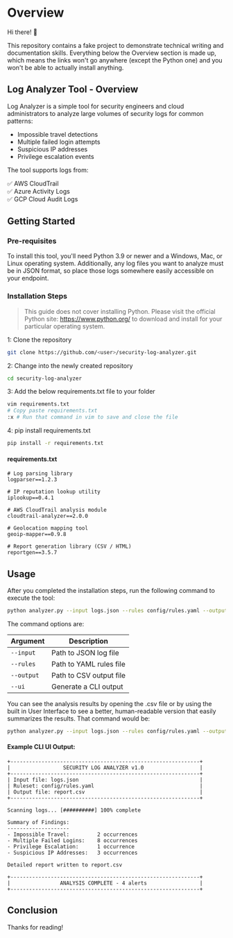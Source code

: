 # Overview 
Hi there! 👋

This repository contains a fake project to demonstrate technical writing and documentation skills. Everything below the Overview section is made up, which means the links won't go anywhere (except the Python one) and you won't be able to actually install anything.

## Log Analyzer Tool - Overview
Log Analyzer is a simple tool for security engineers and cloud administrators to analyze large volumes of security logs for common patterns:

* Impossible travel detections
* Multiple failed login attempts
* Suspicious IP addresses
* Privilege escalation events

The tool supports logs from:

✅ AWS CloudTrail\
✅ Azure Activity Logs\
✅ GCP Cloud Audit Logs


## Getting Started
### Pre-requisites
To install this tool, you'll need Python 3.9 or newer and a Windows, Mac, or Linux operating system. Additionally, any log files you want to analyze must be in JSON format, so place those logs somewhere easily accessible on your endpoint.

### Installation Steps 
>This guide does not cover installing Python. Please visit the official Python site: https://www.python.org/ to download and install for your particular operating system.

1: Clone the repository
``` bash
git clone https://github.com/<user>/security-log-analyzer.git
```
2: Change into the newly created repository
``` bash
cd security-log-analyzer
```
3: Add the below requirements.txt file to your folder
```bash
vim requirements.txt
# Copy paste requirements.txt
:x # Run that command in vim to save and close the file
```
4: pip install requirements.txt
``` bash
pip install -r requirements.txt
```

#### requirements.txt
```
# Log parsing library
logparser==1.2.3

# IP reputation lookup utility
iplookup==0.4.1

# AWS CloudTrail analysis module
cloudtrail-analyzer==2.0.0

# Geolocation mapping tool
geoip-mapper==0.9.8

# Report generation library (CSV / HTML)
reportgen==3.5.7
```
## Usage
After you completed the installation steps, run the following command to execute the tool:
``` bash
python analyzer.py --input logs.json --rules config/rules.yaml --output report.csv
```
The command options are:

| Argument      | Description |
| -----------   | ----------- |
| `--input`     | Path to JSON log file|
| `--rules`     | Path to YAML rules file|
| `--output`    | Path to CSV output file|
| `--ui`        | Generate a CLI output|

You can see the analysis results by opening the .csv file or by using the built in User Interface to see a better, human-readable version that easily summarizes the results. That command would be:

``` bash
python analyzer.py --input logs.json --rules config/rules.yaml --output report.csv --ui
```

#### Example CLI UI Output:
```
+-------------------------------------------------------------+
|                 SECURITY LOG ANALYZER v1.0                  |
+-------------------------------------------------------------+
| Input file: logs.json                                       |
| Ruleset: config/rules.yaml                                  |
| Output file: report.csv                                     |
+-------------------------------------------------------------+

Scanning logs... [##########] 100% complete

Summary of Findings:
--------------------
- Impossible Travel:         2 occurrences
- Multiple Failed Logins:    8 occurrences
- Privilege Escalation:      1 occurrence
- Suspicious IP Addresses:   3 occurrences

Detailed report written to report.csv

+-------------------------------------------------------------+
|                ANALYSIS COMPLETE - 4 alerts                 |
+-------------------------------------------------------------+
```

## Conclusion
Thanks for reading!